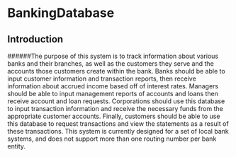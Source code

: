 # BankingDatabase

## Introduction
######The purpose of this system is to track information about various banks and their branches, as well as the customers they serve and the accounts those customers create within the bank. Banks should be able to input customer information and transaction reports, then receive information about accrued income based off of interest rates. Managers should be able to input management reports of accounts and loans then receive account and loan requests. Corporations should use this database to input transaction information and receive the necessary funds from the appropriate customer accounts. Finally, customers should be able to use this database to request transactions and view the statements as a result of these transactions. This system is currently designed for a set of local bank systems, and does not support more than one routing number per bank entity.
